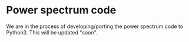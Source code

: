 # Power spectrum code

We are in the process of developing/porting the power spectrum
code to Python3.  This will be updated "soon".

